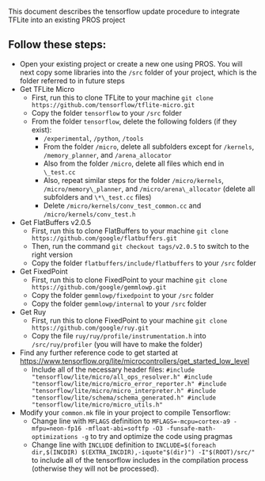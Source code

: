 This document describes the tensorflow update procedure to integrate TFLite into an existing PROS project

## Follow these steps:
* Open your existing project or create a new one using PROS. You will next copy some libraries into the `/src` folder of your project, which is the folder referred to in future steps
* Get TFLite Micro
  * First, run this to clone TFLite to your machine `git clone https://github.com/tensorflow/tflite-micro.git`
  * Copy the folder `tensorflow` to your `/src` folder
  * From the folder `tensorflow`, delete the following folders (if they exist):
    * `/experimental`, `/python`, `/tools`
    * From the folder `/micro`, delete all subfolders except for `/kernels`, `/memory_planner`, and `/arena_allocator`
    * Also from the folder `/micro`, delete all files which end in `\_test.cc`
    * Also, repeat similar steps for the folder `/micro/kernels`, `/micro/memory\_planner`, and `/micro/arena\_allocator` (delete all subfolders and `\*\_test.cc` files) 
    - Delete `/micro/kernels/conv_test_common.cc` and `/micro/kernels/conv_test.h`
* Get FlatBuffers v2.0.5
  * First, run this to clone FlatBuffers to your machine `git clone https://github.com/google/flatbuffers.git`
  * Then, run the command `git checkout tags/v2.0.5` to switch to the right version
  * Copy the folder `flatbuffers/include/flatbuffers` to your `/src` folder
* Get FixedPoint
  * First, run this to clone FixedPoint to your machine `git clone https://github.com/google/gemmlowp.git`
  * Copy the folder `gemmlowp/fixedpoint` to your `/src` folder
  * Copy the folder `gemmlowp/internal` to your `/src` folder
* Get Ruy
  * First, run this to clone FixedPoint to your machine `git clone https://github.com/google/ruy.git`
  * Copy the file `ruy/ruy/profile/instrumentation.h` into `/src/ruy/profiler` (you will have to make the folder)
* Find any further reference code to get started at https://www.tensorflow.org/lite/microcontrollers/get_started_low_level
  * Include all of the necessary header files:
    `#include "tensorflow/lite/micro/all_ops_resolver.h"
    #include "tensorflow/lite/micro/micro_error_reporter.h"
    #include "tensorflow/lite/micro/micro_interpreter.h"
    #include "tensorflow/lite/schema/schema_generated.h"
    #include "tensorflow/lite/micro/micro_utils.h"` 
* Modify your `common.mk` file in your project to compile Tensorflow:
  * Change line with `MFLAGS` definition to `MFLAGS=-mcpu=cortex-a9 -mfpu=neon-fp16 -mfloat-abi=softfp -O3 -funsafe-math-optimizations -g` to try and optimize the code using pragmas
  * Change line with `INCLUDE` definition to `INCLUDE=$(foreach dir,$(INCDIR) $(EXTRA_INCDIR),-iquote"$(dir)") -I"$(ROOT)/src/"` to include all of the tensorflow includes in the compilation process (otherwise they will not be processed).
